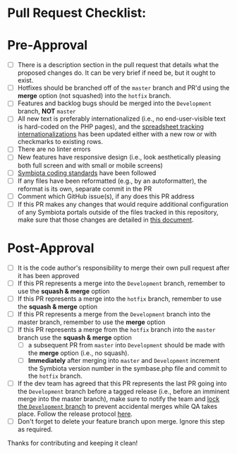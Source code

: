 # Pull Request Checklist:

# Pre-Approval

- [ ] There is a description section in the pull request that details what the proposed changes do. It can be very brief if need be, but it ought to exist.
- [ ] Hotfixes should be branched off of the `master` branch and PR'd using the **merge** option (not squashed) into the `hotfix` branch.
- [ ] Features and backlog bugs should be merged into the `Development` branch, **NOT** `master`
- [ ] All new text is preferably internationalized (i.e., no end-user-visible text is hard-coded on the PHP pages), and the [spreadsheet tracking internationalizations](https://docs.google.com/spreadsheets/d/133fps9w2pUCEjUA6IGCcQotk7dn9KvepMXJ2IWUZsE8/edit?usp=sharing) has been updated either with a new row or with checkmarks to existing rows.
- [ ] There are no linter errors
- [ ] New features have responsive design (i.e., look aesthetically pleasing both full screen and with small or mobile screens)
- [ ] [Symbiota coding standards](https://docs.google.com/document/d/1-FwCZP5Zu4f-bPwsKeVVsZErytALOJyA2szjbfSUjmc/edit?usp=sharing) have been followed
- [ ] If any files have been reformatted (e.g., by an autoformatter), the reformat is its own, separate commit in the PR
- [ ] Comment which GitHub issue(s), if any does this PR address
- [ ] If this PR makes any changes that would require additional configuration of any Symbiota portals outside of the files tracked in this repository, make sure that those changes are detailed in [this document](https://docs.google.com/document/d/1T7xbXEf2bjjm-PMrlXpUBa69aTMAIROPXVqJqa2ow_I/edit?usp=sharing).

# Post-Approval

- [ ] It is the code author's responsibility to merge their own pull request after it has been approved
- [ ] If this PR represents a merge into the `Development` branch, remember to use the **squash & merge** option
- [ ] If this PR represents a merge into the `hotfix` branch, remember to use the **squash & merge** option
- [ ] If this PR represents a merge from the `Development` branch into the master branch, remember to use the **merge** option
- [ ] If this PR represents a merge from the `hotfix` branch into the `master` branch use the **squash & merge** option
  - [ ] a subsequent PR from `master` into `Development` should be made with the **merge** option (i.e., no squash).
  - [ ] **Immediately** after merging into `master` and `Development` increment the Symbiota version number in the symbase.php file and commit to the `hotfix` branch.
- [ ] If the dev team has agreed that this PR represents the last PR going into the `Development` branch before a tagged release (i.e., before an imminent merge into the master branch), make sure to notify the team and [lock the `Development` branch](https://github.com/BioKIC/Symbiota/settings/branches) to prevent accidental merges while QA takes place. Follow the release protocol [here](https://github.com/BioKIC/Symbiota/blob/master/docs/release-protocol.md).
- [ ] Don't forget to delete your feature branch upon merge. Ignore this step as required.

Thanks for contributing and keeping it clean!
